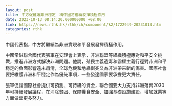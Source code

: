```yaml
---
layout: post
title: 中方促維護非洲穩定　稱中國將繼續發揮積極作用
date: 2023-10-13 08:14:20.000000000 +08:00
link: https://news.rthk.hk/rthk/ch/component/k2/1722949-20231013.htm
categories: rthk
---
```


中國代表指，中方將繼續為非洲實現和平發展發揮積極作用。

中國常駐聯合國代表張軍在安理會上表示，非洲聯盟等組織積極應對和平安全挑戰，推進非洲方式解決非洲問題。他說，殖民主義遺毒和霸權主義行徑對非洲和平穩定的負面影響遠未肅清，全球危機和地緣衝突又為非洲帶來新的傷害。國際社會要把維護非洲和平穩定作為優先事項，一些發達國家要承擔更大責任。

張軍促請國際社會提供可預測、可持續的資金，聯合國要大力支持非洲落實2030年可持續發展議程，在消除貧困、保障糧食安全、加強基礎設施建設、增加就業等方面做出更多努力。
